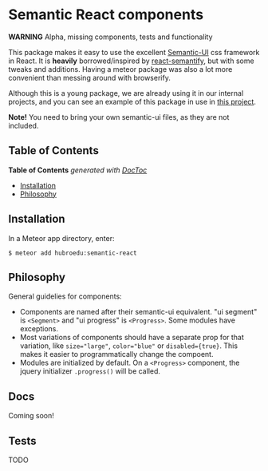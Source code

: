 


Semantic React components
=========================

**WARNING** Alpha, missing components, tests and functionality

This package makes it easy to use the excellent [Semantic-UI](http://semantic-ui.com) css framework in React. It is __heavily__ borrowed/inspired by [react-semantify](https://github.com/jessy1092/react-semantify), but with some tweaks and additions. Having a meteor package was also a lot more convenient than messing around with browserify.

Although this is a young package, we are already using it in our internal projects, and you can see an example of this package in use in [this project](https://github.com/jorgeer/colony).

**Note!** You need to bring your own semantic-ui files, as they are not included.


## Table of Contents

<!-- START doctoc generated TOC please keep comment here to allow auto update -->
<!-- DON'T EDIT THIS SECTION, INSTEAD RE-RUN doctoc TO UPDATE -->
**Table of Contents**  *generated with [DocToc](https://github.com/thlorenz/doctoc)*

- [Installation](#installation)
- [Philosophy](#philosophy)

<!-- END doctoc generated TOC please keep comment here to allow auto update -->


## Installation

In a Meteor app directory, enter:

```
$ meteor add hubroedu:semantic-react
```

## Philosophy

General guidelies for components:

* Components are named after their semantic-ui equivalent. "ui segment" is `<Segment>` and "ui progress" is `<Progress>`. Some modules have exceptions.
* Most variations of components should have a separate prop for that variation, like `size="large"`, `color="blue"` or `disabled={true}`. This makes it easier to programmatically change the compoent.
* Modules are initialized by default. On a `<Progress>` component, the jquery initializer `.progress()` will be called.


## Docs

Coming soon!

## Tests

TODO